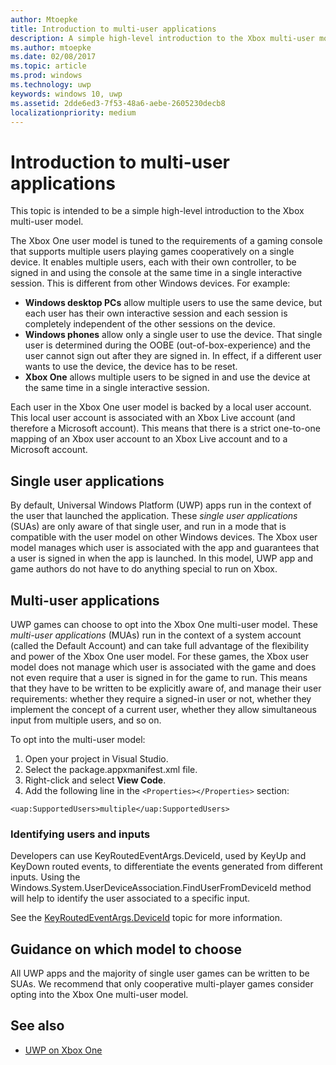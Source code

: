```yaml
---
author: Mtoepke
title: Introduction to multi-user applications
description: A simple high-level introduction to the Xbox multi-user model.
ms.author: mtoepke
ms.date: 02/08/2017
ms.topic: article
ms.prod: windows
ms.technology: uwp
keywords: windows 10, uwp
ms.assetid: 2dde6ed3-7f53-48a6-aebe-2605230decb8
localizationpriority: medium
---
```


# Introduction to multi-user applications

This topic is intended to be a simple high-level introduction to the Xbox multi-user model.

The Xbox One user model is tuned to the requirements of a gaming console that supports multiple users playing games cooperatively on a single device. 
It enables multiple users, each with their own controller, to be signed in and using the console at the same time in a single interactive session. 
This is different from other Windows devices. For example:
* **Windows desktop PCs** allow multiple users to use the same device, but each user has their own interactive session and each session is completely independent of the other sessions on the device.
* **Windows phones** allow only a single user to use the device. That single user is determined during the OOBE (out-of-box-experience) and the user cannot sign out after they are signed in. In effect, if a different user wants to use the device, the device has to be reset. 
* **Xbox One** allows multiple users to be signed in and use the device at the same time in a single interactive session.

Each user in the Xbox One user model is backed by a local user account. 
This local user account is associated with an Xbox Live account (and therefore a Microsoft account). 
This means that there is a strict one-to-one mapping of an Xbox user account to an Xbox Live account and to a Microsoft account.

## Single user applications
By default, Universal Windows Platform (UWP) apps run in the context of the user that launched the application. 
These *single user applications* (SUAs) are only aware of that single user, and run in a mode that is compatible with the user model on other Windows devices. 
The Xbox user model manages which user is associated with the app and guarantees that a user is signed in when the app is launched. 
In this model, UWP app and game authors do not have to do anything special to run on Xbox. 

## Multi-user applications
UWP games can choose to opt into the Xbox One multi-user model. 
These *multi-user applications* (MUAs) run in the context of a system account (called the Default Account) and can take full advantage of the flexibility and power of the Xbox One user model. 
For these games, the Xbox user model does not manage which user is associated with the game and does not even require that a user is signed in for the game to run. 
This means that they have to be written to be explicitly aware of, and manage their user requirements: whether they require a signed-in user or not, whether they implement the concept of a current user, whether they allow simultaneous input from multiple users, and so on.
   
To opt into the multi-user model:   
1. Open your project in Visual Studio.   
2. Select the package.appxmanifest.xml file.   
3. Right-click and select **View Code**.   
4. Add the following line in the `<Properties></Properties>` section:

```
<uap:SupportedUsers>multiple</uap:SupportedUsers>
```

### Identifying users and inputs
Developers can use KeyRoutedEventArgs.DeviceId, used by KeyUp and KeyDown routed events, to differentiate the events generated from different inputs.
Using the Windows.System.UserDeviceAssociation.FindUserFromDeviceId method will help to identify the user associated to a specific input.

See the [KeyRoutedEventArgs.DeviceId](https://msdn.microsoft.com/library/windows/apps/windows.ui.xaml.input.keyroutedeventargs.deviceid) topic for more information.


## Guidance on which model to choose
All UWP apps and the majority of single user games can be written to be SUAs. 
We recommend that only cooperative multi-player games consider opting into the Xbox One multi-user model.

## See also
- [UWP on Xbox One](index.md)
